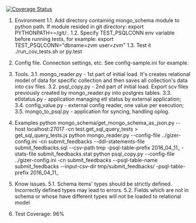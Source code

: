 [![Coverage Status](https://coveralls.io/repos/github/YaroslavLitvinov/gizer/badge.svg?branch=master)](https://coveralls.io/github/YaroslavLitvinov/gizer?branch=master)

1. Environment
1.1. Add directory containing mongo_schema module to python path. 
     If module resided in git directory: export PYTHONPATH=~/git/:.
1.2. Specify TEST_PSQLCONN env variable before running tests, for example:
     export TEST_PSQLCONN="dbname=zvm user=zvm"
1.3. Test it
     ./run_cov_tests.sh or py.test

2. Config file. Connection settings, etc. See config-sample.ini for example.

3. Tools.
3.1. mongo_reader.py - 1st part of initial load.
     It's creates relational model of data for specific collection and then saves all collection's data into csv files.
3.2. psql_copy.py - 2nd part of initial load.
     Export scv files previously created by mongo_reader.py into postgres tables.
3.3. etlstatus.py - application managing etl status by external application;
3.4. config_value.py - external config reader, one value per execution;
3.5. mongo_to_psql.py - application for syncing, handling oplog.

4. Examples
python mongo_schema/get_mongo_schema_as_json.py --host localhost:27017  -cn test.get_sql_query_tests > get_sql_query_tests.js
python mongo_reader.py --config-file ../gizer-config.ini -cn submit_feedbacks --ddl-statements-file submit_feedbacks.sql --csv-path tmp -psql-table-prefix 2016_04_11_ -stats-file submit_feedbacks.stat
python psql_copy.py --config-file ../gizer-config.ini -cn submit_feedbacks --psql-table-name submit_feedbacks --input-csv-dir tmp/submit_feedbacks/ -psql-table-prefix 2016_04_11_

5. Know issues.
5.1. Schema items' types should be strictly defined. Incorrectly defined types may lead to errors.
5.2. Fields which are not in schema or whose have different types will not be loaded to relational model

6. Test Coverage: 96%
